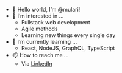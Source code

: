 - 👋 Hello world, I’m @mulari!
- 👀 I’m interested in ...
  - Fullstack web development
  - Agile methods
  - Learning new things every single day
- 🌱 I’m currently learning ...
  - React, NodeJS, GraphQL, TypeScript
- 📫 How to reach me ...
  - Via [LinkedIn](https://www.linkedin.com/in/markusmulari/) 

<!---
mulari/mulari is a ✨ special ✨ repository because its `README.md` (this file) appears on your GitHub profile.
You can click the Preview link to take a look at your changes.
--->
